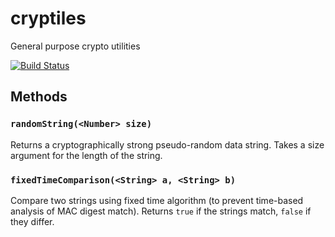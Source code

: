 cryptiles
=========

General purpose crypto utilities

[![Build Status](https://secure.travis-ci.org/hueniverse/cryptiles.png)](http://travis-ci.org/hueniverse/cryptiles)

## Methods

### `randomString(<Number> size)`
Returns a cryptographically strong pseudo-random data string. Takes a size argument for the length of the string.

### `fixedTimeComparison(<String> a, <String> b)`
Compare two strings using fixed time algorithm (to prevent time-based analysis of MAC digest match). Returns `true` if the strings match, `false` if they differ.

